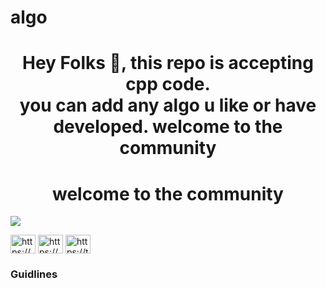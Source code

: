 # algo
<h1 align="center">Hey Folks 👋, this repo is accepting cpp code.<br> you can add any algo u like or have developed. welcome to the community</h1>
<h1 align="center">welcome to the community</h1>

<p align="left"> <img src="https://hacktoberfest.digitalocean.com/" /> </p>


<p align="left">
<a href="https://linkedin.com/in/shivam-parihar-7aaa58201/" target="blank"><img align="center" src="https://cdn.jsdelivr.net/npm/simple-icons@3.0.1/icons/linkedin.svg" alt="https://www.linkedin.com/in/shivam-parihar-7aaa58201/" height="30" width="40" /></a>
<a href="https://instagram.com/imshivam_parihar/" target="blank"><img align="center" src="https://cdn.jsdelivr.net/npm/simple-icons@3.0.1/icons/instagram.svg" alt="https://www.instagram.com/imshivam_parihar/" height="30" width="40" /></a>
<a href="https://twitter.com/ShivamP92126081" target="blank"><img align="center" src="https://www.creativefreedom.co.uk/wp-content/uploads/2017/06/Twitter-featured.png" alt="https://twitter.com/ShivamP92126081" height="30" width="40" /></a>
</p>

<h3 align="left">Guidlines</h3>
<p align="left>
1.Pull requests can be submitted to any opted-in repository on GitHub or GitLab.
2.The pull request must contain commits you made yourself.
3.If a maintainer reports your pull request as spam, it will not be counted toward your participation in Hacktoberfest.
4.If a maintainer reports behavior that’s not in line with the project’s code of conduct, you will be ineligible to participate.
5.To get a shirt, you must make four approved pull requests (PRs) on opted-in projects between October 1-31 in any time zone.
6.This year, the first 50,000 participants can earn a T-shirt.
</p>